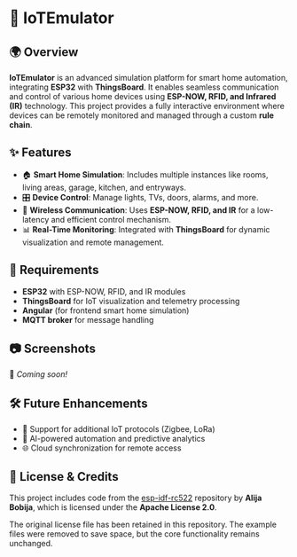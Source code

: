 # 🚀 IoTEmulator

## 🌍 Overview

**IoTEmulator** is an advanced simulation platform for smart home automation, integrating **ESP32** with **ThingsBoard**. It enables seamless communication and control of various home devices using **ESP-NOW, RFID, and Infrared (IR)** technology. This project provides a fully interactive environment where devices can be remotely monitored and managed through a custom **rule chain**.

## ✨ Features

- 🏠 **Smart Home Simulation**: Includes multiple instances like rooms, living areas, garage, kitchen, and entryways.
- 🎛 **Device Control**: Manage lights, TVs, doors, alarms, and more.
- 📡 **Wireless Communication**: Uses **ESP-NOW, RFID, and IR** for a low-latency and efficient control mechanism.
- 📊 **Real-Time Monitoring**: Integrated with **ThingsBoard** for dynamic visualization and remote management.

## 🔧 Requirements

- **ESP32** with ESP-NOW, RFID, and IR modules
- **ThingsBoard** for IoT visualization and telemetry processing
- **Angular** (for frontend smart home simulation)
- **MQTT broker** for message handling

## 📷 Screenshots

🚧 *Coming soon!*

## 🛠 Future Enhancements
- 🔌 Support for additional IoT protocols (Zigbee, LoRa)
- 🤖 AI-powered automation and predictive analytics
- 🌐 Cloud synchronization for remote access


## 📝 License & Credits

This project includes code from the [esp-idf-rc522](https://github.com/abobija/esp-idf-rc522) repository by **Alija Bobija**, which is licensed under the **Apache License 2.0**.

The original license file has been retained in this repository. The example files were removed to save space, but the core functionality remains unchanged.